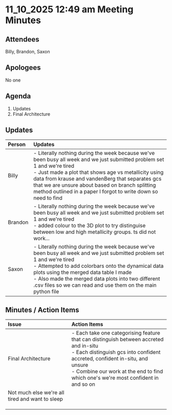 # 11_10_2025 12:49 am Meeting Minutes

## **Attendees**

Billy, Brandon, Saxon

## **Apologees**

No one

## **Agenda**

1. Updates 
2. Final Architecture

## **Updates**

| **Person** | **Updates** |
| :--- | :--- |
| Billy | - Literally nothing during the week because we've been busy all week and we just submitted problem set 1 and we're tired<br>- Just made a plot that shows age vs metallicity using data from krause and vandenBerg that separates gcs that we are unsure about based on branch splitting method outlined in a paper I forgot to write down so need to find|
| Brandon | - Literally nothing during the week because we've been busy all week and we just submitted problem set 1 and we're tired<br>- added colour to the 3D plot to try distinguise between low and high metallicity groups. ts did not work...| 
| Saxon |- Literally nothing during the week because we've been busy all week and we just submitted problem set 1 and we're tired<br>- Attempted to add colorbars onto the dynamical data plots using the merged data table I made<br>- Also made the merged data plots into two different .csv files so we can read and use them on the main python file|

## **Minutes / Action Items**

| **Issue** | **Action Items** |
| :--- | :--- | 
| Final Architecture  | - Each take one categorising feature that can distinguish between accreted and in-situ<br>- Each distinguish gcs into confident accreted, confident in-situ, and unsure<br>- Combine our work at the end to find which one's we're most confident in and so on |
| Not much else we're all tired and want to sleep |  |
|  |  |
|  |  |
|  |  |

